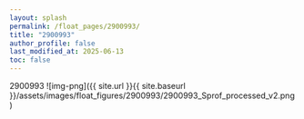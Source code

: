 ```yaml
---
layout: splash
permalink: /float_pages/2900993/
title: "2900993"
author_profile: false
last_modified_at: 2025-06-13
toc: false
---
```

 
2900993
![img-png]({{ site.url }}{{ site.baseurl }}/assets/images/float_figures/2900993/2900993_Sprof_processed_v2.png)